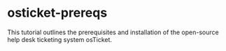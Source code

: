 # osticket-prereqs
 This tutorial outlines the prerequisites and installation of the open-source help desk ticketing system osTicket.
